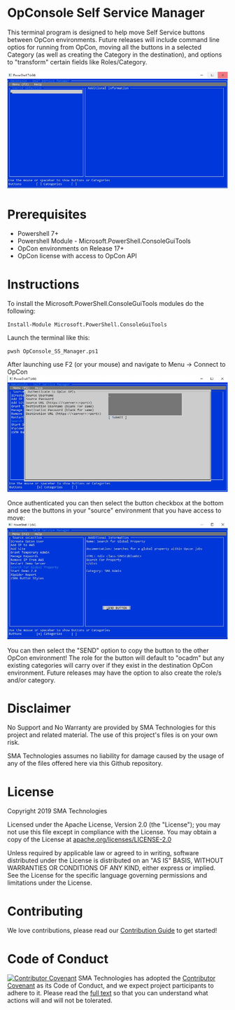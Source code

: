 # OpConsole Self Service Manager
This terminal program is designed to help move Self Service buttons between OpCon environments.  Future releases will include command line optios for running from OpCon, moving all the buttons in a selected Category (as well as creating the Category in the destination), and options to "transform" certain fields like Roles/Category.

![OpConsole](documentation/imgs/OpConsoleSS.JPG)

# Prerequisites
* Powershell 7+
* Powershell Module - Microsoft.PowerShell.ConsoleGuiTools 
* OpCon environments on Release 17+
* OpCon license with access to OpCon API

# Instructions
To install the Microsoft.PowerShell.ConsoleGuiTools modules do the following:
```
Install-Module Microsoft.PowerShell.ConsoleGuiTools 
```
Launch the terminal like this:
```
pwsh OpConsole_SS_Manager.ps1
```
After launching use F2 (or your mouse) and navigate to Menu -> Connect to OpCon
![Login](documentation/imgs/OpConsoleSSLogin.JPG)

Once authenticated you can then select the button checkbox at the bottom and see the buttons in your "source" environment that you have access to move:
![Buttons](documentation/imgs/OpConsoleSSButtons.JPG)

You can then select the "SEND" option to copy the button to the other OpCon environment!  The role for the button will default to "ocadm" but any existing categories will carry over if they exist in the destination OpCon environment.  Future releases may have the option to also create the role/s and/or category.

# Disclaimer
No Support and No Warranty are provided by SMA Technologies for this project and related material. The use of this project's files is on your own risk.

SMA Technologies assumes no liability for damage caused by the usage of any of the files offered here via this Github repository.

# License
Copyright 2019 SMA Technologies

Licensed under the Apache License, Version 2.0 (the "License");
you may not use this file except in compliance with the License.
You may obtain a copy of the License at [apache.org/licenses/LICENSE-2.0](http://www.apache.org/licenses/LICENSE-2.0)

Unless required by applicable law or agreed to in writing, software
distributed under the License is distributed on an "AS IS" BASIS,
WITHOUT WARRANTIES OR CONDITIONS OF ANY KIND, either express or implied.
See the License for the specific language governing permissions and
limitations under the License.

# Contributing
We love contributions, please read our [Contribution Guide](CONTRIBUTING.md) to get started!

# Code of Conduct
[![Contributor Covenant](https://img.shields.io/badge/Contributor%20Covenant-v2.0%20adopted-ff69b4.svg)](code-of-conduct.md)
SMA Technologies has adopted the [Contributor Covenant](CODE_OF_CONDUCT.md) as its Code of Conduct, and we expect project participants to adhere to it. Please read the [full text](CODE_OF_CONDUCT.md) so that you can understand what actions will and will not be tolerated.
